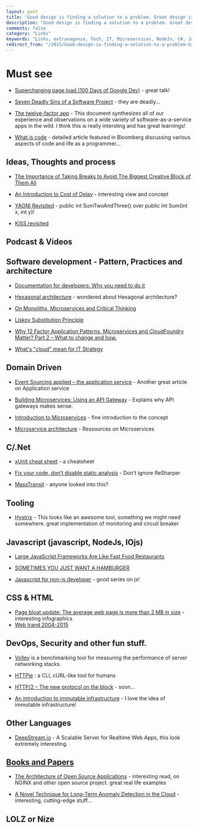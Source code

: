 ```yaml
---
layout: post
title: "Good design is finding a solution to a problem. Great design is finding the simplest solution to the same problem."
description: "Good design is finding a solution to a problem. Great design is finding the simplest solution to the same problem."
comments: false
category: "Links"
keywords: "Links, extravaganza, Tech, IT, Microservices, NodeJs, C#, Javascript, Solution architecture"
redirect_from: "/2015/Good-design-is-finding-a-solution-to-a-problem-Great-design-is-finding-the-simplest-solution-to-the-same-problem/"
---
```


#  Must see #

  * [Supercharging page load (100 Days of Google Dev)](https://www.youtube.com/watch?v=d5_6yHixpsQ) - great talk!

  * [Seven Deadly Sins of a Software Project](http://java.dzone.com/articles/seven-deadly-sins-software) - they are deadly...

  * [The twelve-factor app](http://12factor.net/) - This document synthesizes all of our experience and observations on a wide variety of software-as-a-service apps in the wild. I think this is really intersting and has great learnings!

  * [What is code](http://www.bloomberg.com/graphics/2015-paul-ford-what-is-code/) - detailed article featured in Bloomberg discussing various aspects of code and life as a programmer...



##  Ideas, Thoughts and process ##

  * [The Importance of Taking Breaks to Avoid The Biggest Creative Block of Them All](http://inspectelement.com/articles/the-importance-of-taking-breaks-to-avoid-burnout)

  * [An Introduction to Cost of Delay](http://www.leadingagile.com/2015/06/an-introduction-to-cost-of-delay) - interesting view and concept

  * [YAGNI Revisited](http://enterprisecraftsmanship.com/2015/06/11/yagni-revisited/) - public int SumTwoAndThree() over public int Sum(int x, int y)!

  * [KISS revisited](http://enterprisecraftsmanship.com/2015/06/15/kiss-revisited/)

 

##  Podcast & Videos ##



##  Software development - Pattern, Practices and architecture ##

  * [Documentation for developers: Why you need to do it](http://blog.pluralsight.com/documentation-for-developers)

  * [Hexagonal architecture](http://alistair.cockburn.us/Hexagonal+architecture) - wondered about Hexagonal architecture?

  * [On Monoliths, Microservices and Critical Thinking](http://java.dzone.com/articles/monoliths-microservices-and)

  * [Liskov Substitution Principle](http://scrumblogmillionaire.com/2015/06/11/liskov-substitution-principle-2/)

  * [Why 12 Factor Application Patterns, Microservices and CloudFoundry Matter? Part 2 – What to change and how.](http://www.agilemobiledeveloper.com/2015/06/10/why-12-factor-application-patterns-microservices-and-cloudfoundry-matter-part-2-what-to-change-and-how/)

  * [What's "cloud" mean for IT Strategy](http://cote.io/blog/cloud-coding)



##  Domain Driven ##

  * [Event Sourcing applied – the application service](https://lostechies.com/gabrielschenker/2015/06/13/event-sourcing-applied-the-application-service/) - Another great article on Application service

  * [Building Microservices: Using an API Gateway](http://nginx.com/blog/building-microservices-using-an-api-gateway/) - Explains why API gateways makes sense.

  * [Introduction to Microservices](http://nginx.com/blog/introduction-to-microservices/) - fine introduction to the concept

  * [Microservice architecture](http://microservices.io/) - Ressources on Microservices

 

##  C/.Net ##

  * [xUnit cheat sheet](http://dontcodetired.com/blog/post/xUnitnet-2-Cheat-Sheet.aspx) - a cheatsheet

  * [Fix your code, don’t disable static analysis](http://codebetter.com/derikwhittaker/2015/06/15/fix-your-code-dont-disable-static-analysis/) - Don't ignore ReSharper

  * [MassTransit](http://masstransit-project.com/) - anyone looked into this?



##  Tooling  ##

  * [Hystrix](https://github.com/Netflix/Hystrix) - This looks like an awesome tool, something we might need somewhere. great implementation of monitoring and circuit breaker



##  Javascript (javascript, NodeJs, IOjs) ##

  * [Large JavaScript Frameworks Are Like Fast Food Restaurants](http://love2dev.com/#!article/Large-JavaScript-Frameworks-Are-Like-Fast-Food-Restaurants)

  * [SOMETIMES YOU JUST WANT A HAMBURGER](http://www.aaron-powell.com//posts/2015-06-11-sometims-you-just-want-a-hamburger.html) 

  * [Javascript for non-js developer](http://www.barbarianmeetscoding.com/blog/categories/javascriptmancy/) - good series on js!





##  CSS & HTML ##

  * [Page bloat update: The average web page is more than 2 MB in size](http://www.soasta.com/blog/page-bloat-average-web-page-2-mb/) - interesting infographics
  * [Web trand 2004-2015](http://www.templatemonster.com/infographics/web-design-trends-years-2004-2014.php)



##  DevOps, Security and other fun stuff. ##

  * [Volley](https://github.com/jonhoo/volley) is a benchmarking tool for measuring the performance of server networking stacks.

  * [HTTPie](https://github.com/jakubroztocil/httpie) : a CLI, cURL-like tool for humans

  * [HTTP/2 – The new protocol on the block](http://royal.pingdom.com/2015/06/11/http2-new-protocol/) - soon...
  * [An introduction to immutable infrastructure](http://radar.oreilly.com/2015/06/an-introduction-to-immutable-infrastructure.html?cmp=tw-webops-na-article-na_77715) - I love the idea of immutable infrastructure!



##  Other Languages ##

  * [DeepStream.io](http://deepstream.io/) - A Scalable Server for Realtime Web Apps, this look extremely interesting.



##  [Books and Papers]() ##

  * [The Architecture of Open Source Applications](http://aosabook.org/en/index.html) - interesting read, on NGINX and other open source project. great real life examples

  * [A Novel Technique for Long-Term Anomaly Detection in the Cloud](https://www.usenix.org/system/files/conference/hotcloud14/hotcloud14-vallis.pdf) - interesting, cutting-edge stuff...



##  LOLZ or Nize ##
